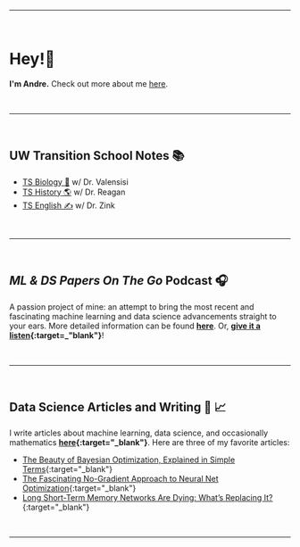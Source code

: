 

---

<br>

# Hey!👋
**I'm Andre.** Check out more about me [here](andre-ye.github.io/about).

<br>

---

<br>

## UW Transition School Notes 📚
- [TS Biology 🧬](https://andre-ye.github.io/biology/biology_navigation) w/ Dr. Valensisi
- [TS History 🌎](https://andre-ye.github.io/history/history_navigation) w/ Dr. Reagan
- [TS English ✍️](https://andre-ye.github.io/english/english_navigation) w/ Dr. Zink

<br>

---

<br>

## *ML & DS Papers On The Go* Podcast 🎧
A passion project of mine: an attempt to bring the most recent and fascinating machine learning and data science advancements straight to your ears.
More detailed information can be found **[here](https://andre-ye.github.io/podcast/home)**. Or, **[give it a listen]([Anchor](https://anchor.fm/andre-ye){:target="_blank"}){:target=_"blank"}**!

<br>

---

<br>

## Data Science Articles and Writing 📰 📈
I write articles about machine learning, data science, and occasionally mathematics **[here](https://andre-ye.medium.com/){:target="_blank"}**. Here are three of my favorite articles:
- [The Beauty of Bayesian Optimization, Explained in Simple Terms](https://towardsdatascience.com/the-beauty-of-bayesian-optimization-explained-in-simple-terms-81f3ee13b10f){:target="_blank"}
- [The Fascinating No-Gradient Approach to Neural Net Optimization](https://towardsdatascience.com/the-fascinating-no-gradient-approach-to-neural-net-optimization-abb287f88c97){:target="_blank"}
- [Long Short-Term Memory Networks Are Dying: What’s Replacing It?](https://towardsdatascience.com/long-short-term-memory-networks-are-dying-whats-replacing-it-5ff3a99399fe){:target="_blank"}

<br>

---
